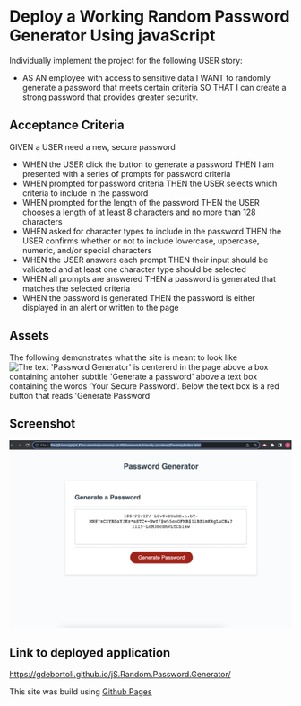 # Deploy a Working Random Password Generator Using javaScript

Individually implement the project for the following USER story:

* AS AN employee with access to sensitive data I WANT to randomly generate a password that meets certain  criteria SO THAT I can create a strong password that provides greater security.

## Acceptance Criteria 

GIVEN a USER need a new, secure password
* WHEN the USER click the button to generate a password THEN I am presented with a series of prompts for password criteria
* WHEN prompted for password criteria THEN the USER selects which criteria to include in the password
* WHEN prompted for the length of the password THEN the USER chooses a length of at least 8 characters and no more than 128 characters
* WHEN asked for character types to include in the password THEN the USER confirms whether or not to include lowercase, uppercase, numeric, and/or special characters
* WHEN the USER answers each prompt THEN their input should be validated and at least one character type should be selected
* WHEN all prompts are answered THEN a password is generated that matches the selected criteria
* WHEN the password is generated THEN the password is either displayed in an alert or written to the page

## Assets 

The following demonstrates what the site is meant to look like
![The text 'Password Generator' is centererd in the page above a box containing antoher subtitle 'Generate a password' above a text box containing the words 'Your Secure Password'. Below the text box is a red button that reads 'Generate Password'](https://courses.bootcampspot.com/courses/1911/files/1912556/preview)

## Screenshot 
![he text 'Password Generator' is centererd in the page above a box containing antoher subtitle 'Generate a password' above a text box containing the randomly generated password consisting of the chosen value of 100 characters containing a random array of numbers, uppercase letters, lowercase letters and special characters. Below the text box is a red button that reads 'Generate Password'](/assets/Screen%20Shot%202022-08-10%20at%209.40.35%20PM.png)



## Link to deployed application 

https://gdebortoli.github.io/jS.Random.Password.Generator/

This site was build using [Github Pages](https://gdebortoli.github.io/jS.Random.Password.Generator/)